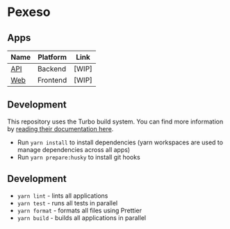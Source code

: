 # Pexeso

## Apps

| Name             | Platform | Link  |
| ---------------- | -------- | ----- |
| [API](/apps/api) | Backend  | [WIP] |
| [Web](/apps/web) | Frontend | [WIP] |

## Development

This repository uses the Turbo build system. You can find more information
by [reading their documentation here](https://turbo.build/repo/docs).

- Run `yarn install` to install dependencies (yarn workspaces are used to manage dependencies across all apps)
- Run `yarn prepare:husky` to install git hooks

## Development

- `yarn lint` - lints all applications
- `yarn test` - runs all tests in parallel
- `yarn format` - formats all files using Prettier
- `yarn build` - builds all applications in parallel
